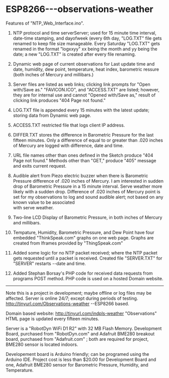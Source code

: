 # ESP8266---observations-weather

Features of "NTP_Web_Interface.ino".

  1. NTP protocol and time serverServer; used for 15 minute time interval, date-time stamping, and dayofweek (every 6th day, "LOG.TXT"     file gets renamed to keep   file size manageable.   Every Saturday "LOG.TXT" gets renamed in the format "logxxyy" xx being the month     and yy being the date; a new   "LOG.TXT" is created after every file renaming. 

  2. Dynamic web page of current observations for Last update time and date, humidity, dew point, temperature, heat index, barometric 
  ressure (both inches of Mercury and millibars.) 

  3. Server files are listed as web links; clicking link prompts for "Open with/Save as." "FAVICON.ICO", and "ACCESS.TXT" are listed; 
  however, they are for internal use and cannot "Opened with/Save as,"   result of clicking link produces "404 Page not found." 

  4. LOG.TXT file is appended every 15 minutes with the latest update; storing data from Dynamic web page. 

  5. ACCESS.TXT restricted file that logs client IP address.  

  6. DIFFER.TXT stores the difference in Barometric Pressure for the last fifteen minutes. Only a difference of equal to or greater 
  than .020 inches of Mercury are logged with difference, date and time. 

  7. URL file names other than ones defined in the Sketch produce "404 Page not found."  Methods other than "GET," produce "405" 
  message and exits current request. 

  8. Audible alert from Piezo electric buzzer when there is Barometric Pressure difference of .020 inches of Mercury. I am interested
  in sudden drop of Barometric Pressure in a 15 minute interval.  Serve  weather more likely with a sudden drop.  Difference of .020 
  inches of Mercury point is set for my observations to log and sound audible alert; not based on any known value to be associated  
  with serve  weather. 

  9. Two-line LCD Display of Barometric Pressure, in both inches of Mercury and millibars. 
 
 10. Tempature, Humidity, Barometric Pressure, and Dew Point have four embedded "ThinkSpeak.com" graphs on one web page.  Graphs are 
 created from Iframes provided by "ThingSpeak.com" 

 11. Added some logic for no NTP packet received; where the NTP packet gets requested until a packet is received.  Created file 
 "SERVER.TXT" for "SERVER" restarts --date and time. 

 12. Added Stephan Borsay's PHP code for received data requests from programs POST method.  PHP code is used on a hosted Domain 
 website. 
----------------------------------------------------- 
 Note this is a project in development; maybe offline or log files may be affected.
 Server is online 24/7; except during periods of testing.  http://tinyurl.com/Observations-weather --ESP8266 based.  
 
 Domain based website:  http://tinyurl.com/indpls-weather   "Observations" HTML page is updated every fifteen minutes.

 Server is a "RobotDyn WiFi D1 R2" with 32 MB Flash Memory.  Development Board, purchased from "RobotDyn.com" and Adafruit BME280 
 breakout board, purchased from "Adafruit.com" ; both are required for project, BME280 sensor is located indoors.   

 Developement board is Arduino friendly; can be programed using the Arduino IDE.  Project cost is less than $20.00 for Development 
 Board and one, Adafruit BME280 sensor for Barometric Pressure, Humidity, and Temperature. 
